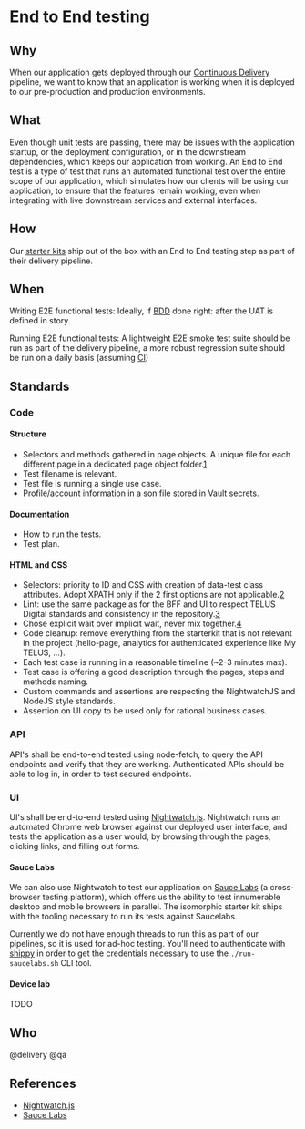 # End to End testing

## Why

When our application gets deployed through our [Continuous Delivery](../../process/continuous-delivery.md) pipeline, we want to know that an application is working when it is deployed to our pre-production and production environments.

## What

Even though unit tests are passing, there may be issues with the application startup, or the deployment configuration, or in the downstream dependencies, which keeps our application from working. An End to End test is a type of test that runs an automated functional test over the entire scope of our application, which simulates how our clients will be using our application, to ensure that the features remain working, even when integrating with live downstream services and external interfaces.

## How

Our [starter kits](../../development/starter-kits.md) ship out of the box with an End to End testing step as part of their delivery pipeline.

## When

Writing E2E functional tests: Ideally, if [BDD](https://en.wikipedia.org/wiki/Behavior-driven_development) done right: after the UAT is defined in story. 

Running E2E functional tests: A lightweight E2E smoke test suite should be run as part of the delivery pipeline, a more robust regression suite should be run on a daily basis (assuming [CI](../../process/continuous-integration.md)) 

## Standards

### Code

#### Structure

- Selectors and methods gathered in page objects. A unique file for each different page in a dedicated page object folder.[1][ref1]
- Test filename is relevant.
- Test file is running a single use case.
- Profile/account information in a son file stored in Vault secrets.

#### Documentation

- How to run the tests.
- Test plan.

#### HTML and CSS

- Selectors: priority to ID and CSS with creation of data-test class attributes. Adopt XPATH only if the 2 first options are not applicable.[2][ref2]
- Lint: use the same package as for the BFF and UI to respect TELUS Digital standards and consistency in the repository.[3][ref3]
- Chose explicit wait over implicit wait, never mix together.[4][ref4]
- Code cleanup: remove everything from the starterkit that is not relevant in the project (hello-page, analytics for authenticated experience like My TELUS, ...).
- Each test case is running in a reasonable timeline (~2-3 minutes max).
- Test case is offering a good description through the pages, steps and methods naming.
- Custom commands and assertions are respecting the NightwatchJS and NodeJS style standards.
- Assertion on UI copy to be used only for rational business cases.

### API

API's shall be end-to-end tested using node-fetch, to query the API endpoints and verify that they are working. Authenticated APIs should be able to log in, in order to test secured endpoints.

### UI

UI's shall be end-to-end tested using [Nightwatch.js](http://nightwatchjs.org/). Nightwatch runs an automated Chrome web browser against our deployed user interface, and tests the application as a user would, by browsing through the pages, clicking links, and filling out forms.

#### Sauce Labs

We can also use Nightwatch to test our application on [Sauce Labs](https://saucelabs.com/) (a cross-browser testing platform), which offers us the ability to test innumerable desktop and mobile browsers in parallel. The isomorphic starter kit ships with the tooling necessary to run its tests against Saucelabs.

Currently we do not have enough threads to run this as part of our pipelines, so it is used for ad-hoc testing. You'll need to authenticate with [shippy](../../delivery/shippy.md) in order to get the credentials necessary to use the `./run-saucelabs.sh` CLI tool.

#### Device lab

TODO

## Who

@delivery @qa

## References

- [Nightwatch.js](http://nightwatchjs.org/)
- [Sauce Labs](https://saucelabs.com/)

[ref1]: http://elementalselenium.com/tips/9-use-a-base-page-object
[ref2]: http://elementalselenium.com/tips/32-xpath-vs-css
[ref3]: https://github.com/telus/reference-architecture/blob/master/development/code-formatting.md
[ref4]: http://elementalselenium.com/tips/47-waiting
